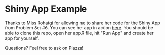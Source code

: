 # Shiny App Example

Thanks to Miss Rohatgi for allowing me to share her code for the Shiny App from Problem Set #6. You can see her app in action [here](https://tanyarohatgi.shinyapps.io/typology-2017/). You should be able to clone this repo, open her app.R file, hit "Run App" and create her app for yourself.

Questions? Feel free to ask on Piazza!
